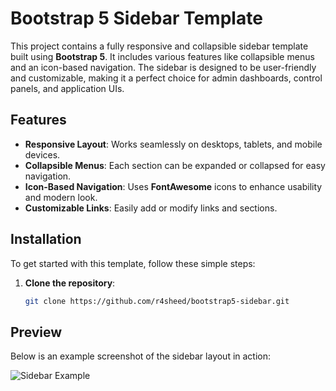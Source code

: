 # Bootstrap 5 Sidebar Template

This project contains a fully responsive and collapsible sidebar template built using **Bootstrap 5**. It includes various features like collapsible menus and an icon-based navigation. The sidebar is designed to be user-friendly and customizable, making it a perfect choice for admin dashboards, control panels, and application UIs.

## Features

- **Responsive Layout**: Works seamlessly on desktops, tablets, and mobile devices.
- **Collapsible Menus**: Each section can be expanded or collapsed for easy navigation.
- **Icon-Based Navigation**: Uses **FontAwesome** icons to enhance usability and modern look.
- **Customizable Links**: Easily add or modify links and sections.

## Installation

To get started with this template, follow these simple steps:

1. **Clone the repository**:
   ```bash
   git clone https://github.com/r4sheed/bootstrap5-sidebar.git

## Preview

Below is an example screenshot of the sidebar layout in action:

![Sidebar Example](preview/preview.png)
